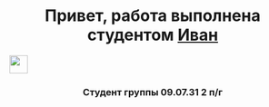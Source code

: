 ### <h1 align="center">Привет, работа выполнена студентом <a href="https://daniilshat.ru/" target="_blank">Иван </a> 
<img src="https://github.com/blackcater/blackcater/raw/main/images/Hi.gif" height="32"/></h1>
<h3 align="center">Студент группы 09.07.31 2 п/г</h3>


